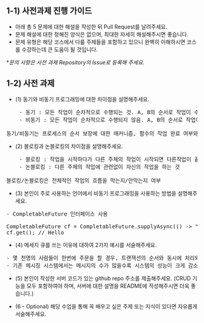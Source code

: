 ## 1-1) 사전과제 진행 가이드

- 아래 총 5 문제에 대한 해설을 작성한 뒤 Pull Request를 날려주세요.
- 문제 해설에 대한 정해진 양식은 없으며, 최대한 자세히 해설해주시면 좋습니다.
- 문제 유형은 해당 코스에서 다룰 주제들을 포함하고 있으니 완벽히 이해하시면 코스를 수강하는데 큰 도움이 될 것입니다.

**문의 사항은 사전 과제 Repository의 Issue로 등록해 주세요.*
  


## 1-2) 사전 과제

- (1) 동기와 비동기 프로그래밍에 대한 차이점을 설명해주세요.
<pre>
    - 동기 : 모든 작업이 순차적으로 수행되는 것. A, B의 순서로 작업이 수행될 경우, B 작업은 A 작업이 완료될 때까지 기다려야 함.
    - 비동기 : 모든 작업이 순차적으로 수행되지 않음. A, B의 순서로 작업이 수행될 경우, B 작업은 A 작업의 완료여부를 신경쓰지 않음.

동기/비동기는 프로세스의 순서 보장에 대한 매커니즘, 함수의 작업 완료 여부와 함수 실행/리턴의 순차적인 흐름을 따르는지의 여부를 봄
</pre>
- (2) 블로킹과 논블로킹의 차이점을 설명해주세요.
<pre>
    - 블로킹 : 작업을 시작하다가 다른 주체의 작업이 시작되면 다른작업이 끝날 때까지 기다렸다가 작업을 시작하는 것
    - 논블로킹 : 다른 주체의 작업에 관련없이 자신의 작업을 하는 것

블로킹/논블로킹은 전체적인 작업의 흐름을 막는지/안막는지 여부
</pre>  

- (3) 본인이 주로 사용하는 언어에서 비동기 프로그래밍을 사용하는 방법을 설명해주세요.
<pre>
- CompletableFuture 인터페이스 사용

CompletableFuture<String> cf = CompletableFuture.supplyAsync(() -> "Hello");
cf.get(); // Hello
</pre>


- (4) 메세지 큐를 쓰는 이유에 대하여 2가지 예시를 서술해주세요.
<pre>
- 몇 천명의 사람들이 한번에 주문을 할 경우, 트랜잭션의 순서와 동시에 처리되는 개수의 수를 제어할 수 있음.
- 기존 메시징 시스템에서는 메시지의 수가 많을수록 시스템의 성능이 크게 감소하였으나 메시지 큐는 메시지를 파일 시스템에 저장하기 때문에 메시지의 수가 많아도 성능이 크게 감소하지 않음.
</pre>


- (5) 본인이 작성한 서버 코드가 있는 github repo 주소를 제출해주세요. (CRUD 기능을 모두 포함하여야 하며, 서버에 대한 설명을 README에 작성해주시면 더욱 좋습니다.) 


- (6 - Optional) 해당 수업을 통해 꼭 배우고 싶은 주제 또는 지식이 있다면 자유롭게 서술해주세요.
